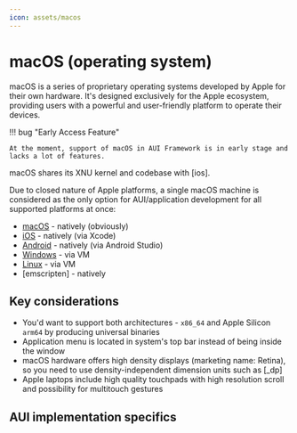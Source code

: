 ```yaml
---
icon: assets/macos
---
```


# macOS (operating system)

macOS is a series of proprietary operating systems developed by Apple for their own hardware. It's designed
exclusively for the Apple ecosystem, providing users with a powerful and user-friendly platform to operate their
devices.

!!! bug "Early Access Feature"
    
    At the moment, support of macOS in AUI Framework is in early stage and lacks a lot of features.

macOS shares its XNU kernel and codebase with [ios].

Due to closed nature of Apple platforms, a single macOS machine is considered as the only option for AUI/application
development for all supported platforms at once:
- [macOS](macos.md) - natively (obviously)
- [iOS](ios.md) - natively (via Xcode)
- [Android](android.md) - natively (via Android Studio)
- [Windows](windows.md) - via VM
- [Linux](linux.md) - via VM
- [emscripten] - natively

## Key considerations

- You'd want to support both architectures - `x86_64` and Apple Silicon `arm64` by producing universal binaries
- Application menu is located in system's top bar instead of being inside the window
- macOS hardware offers high density displays (marketing name: Retina), so you need to use density-independent dimension
  units such as [_dp]
- Apple laptops include high quality touchpads with high resolution scroll and possibility for multitouch gestures

## AUI implementation specifics
